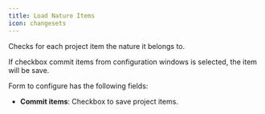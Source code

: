 ```yaml
---
title: Load Nature Items
icon: changesets
---
```


Checks for each project item the nature it belongs to.

If checkbox commit items from configuration windows is selected, the item will be save.

Form to configure has the following fields:

- **Commit items**: Checkbox to save project items.
